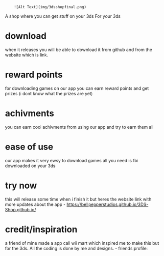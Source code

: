         ![Alt Text](img/3dsshopfinal.png)
A shop where you can get stuff on your 3ds For your 3ds

# download
when it releases you will be able to download it from github and from the website which is link.

# reward points
for downloading games on our app you can earn reward points and get prizes (i dont know what the prizes are yet)

# achivments
you can earn cool achivments from using our app and try to earn them all

# ease of use
our app makes it very ewsy to download games all you need is fbi downloaded on your 3ds

# try now
this will release some time when i finish it but heres the website link with more updates about the app - https://bellpepperstudios.github.io/3DS-Shop.github.io/

# credit/inspiration
a friend of mine made a app call wii mart which inspired me to make this but for the 3ds. All the coding is done by me and designs. - friends profile: 